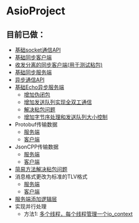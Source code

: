 # AsioProject

## 目前已做：
- [基础socket通信API](https://github.com/AhDaii/AsioProject/tree/master/PreExam)
- [基础同步客户端](https://github.com/AhDaii/AsioProject/tree/master/SyncClient)
- [收发分离的同步客户端(用于测试粘包)](https://github.com/AhDaii/AsioProject/tree/master/SyncClient_v2)
- [基础同步服务端](https://github.com/AhDaii/AsioProject/tree/master/SyncServer)
- [异步通信API](https://github.com/AhDaii/AsioProject/tree/master/AsycApi)
- [基础Echo异步服务端](https://github.com/AhDaii/AsioProject/commit/d8b406fcbcf388e520f64234128ba3522068bd28)
  - [增加伪闭包](https://github.com/AhDaii/AsioProject/commit/7822cf6d300ee66ef40b7c61f1660b0cc96414cd)
  - [增加发送队列实现全双工通信](https://github.com/AhDaii/AsioProject/commit/f929bcc68d734e9ce2ea147da977fe39aa7c271b)
  - [解决粘包问题](https://github.com/AhDaii/AsioProject/commit/f37f9c308d5750b7442e26d497435813693abff2)
  - [增加字节序处理和发送队列大小控制](https://github.com/AhDaii/AsioProject/commit/f7ff805f64b71ce945f0069521b01665bf6a15f8)
- Protobuf传输数据
  - [服务端](https://github.com/AhDaii/AsioProject/tree/master/AsycServer_Protobuf)
  - [客户端](https://github.com/AhDaii/AsioProject/tree/master/SyncClient_Protobuf)
- JsonCPP传输数据
  - [服务端](https://github.com/AhDaii/AsioProject/tree/master/AsycServer_JsonCPP)
  - [客户端](https://github.com/AhDaii/AsioProject/tree/master/SyncClient_JsonCPP)
- [简易方法解决粘包问题](https://github.com/AhDaii/AsioProject/tree/master/AsycServer_v2)
- 消息格式更改为标准的TLV格式
  - [服务端](https://github.com/AhDaii/AsioProject/tree/master/AsycServer_Logic)
  - [客户端](https://github.com/AhDaii/AsioProject/tree/master/SyncClient_JsonCPP_v2)
- [服务端添加逻辑层](https://github.com/AhDaii/AsioProject/tree/master/AsycServer_Logic)
- 实现并行处理
  - 方法1: [多个线程，每个线程管理一个io_context](https://github.com/AhDaii/AsioProject/tree/master/AsycServer_IOServicePool)
